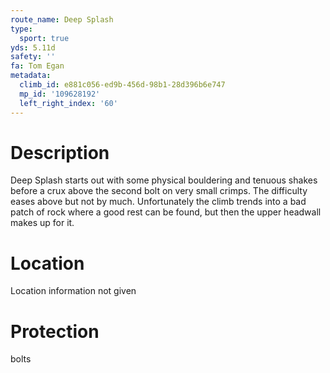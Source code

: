 ```yaml
---
route_name: Deep Splash
type:
  sport: true
yds: 5.11d
safety: ''
fa: Tom Egan
metadata:
  climb_id: e881c056-ed9b-456d-98b1-28d396b6e747
  mp_id: '109628192'
  left_right_index: '60'
---
```

# Description
Deep Splash starts out with some physical bouldering and tenuous shakes before a crux above the second bolt on very small crimps.  The difficulty eases above but not by much.  Unfortunately the climb trends into a bad patch of rock where a good rest can be found, but then the upper headwall makes up for it.

# Location
Location information not given

# Protection
bolts
